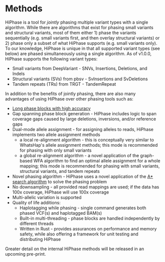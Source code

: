 # Methods
HiPhase is a tool for _jointly_ phasing multiple variant types with a single algorithm.
While there are algorithms that exist for phasing small variants and structural variants, most of them either 1) phase the variants sequentially (e.g. small variants first, and then overlay structural variants) or 2) phase only a subset of what HiPhase supports (e.g. small variants only).
To our knowledge, HiPhase is unique in that all supported variant types (see below) are phased simultaneously using a single algorithm.
As of v1.0.0, HiPhase supports the following variant types:

* Small variants from DeepVariant - SNVs, Insertions, Deletions, and Indels
* Structural variants (SVs) from pbsv - SvInsertions and SvDeletions
* Tandem repeats (TRs) from TRGT - TandemRepeat

In addition to the benefits of jointly phasing, there are also many advantages of using HiPhase over other phasing tools such as:

* [Long phase blocks with high accuracy](./performance.md)
* Gap spanning phase block generation - HiPhase includes logic to span coverage gaps caused by large deletions, inversions, and/or reference gaps
* Dual-mode allele assignment - for assigning alleles to reads, HiPhase implements two allele assignment methods
  * a local re-alignment algorithm - this is conceptually very similar to WhatsHap's allele assignment methods; this mode is recommended for phasing with only small variants
  * a global re-alignment algorithm - a novel application of the graph-based WFA algorithm to find an optimal allele assignment for a whole mapping; this mode is recommended for phasing with small variants, structural variants, and tandem repeats
* Novel phasing algorithm - HiPhase uses a novel application of the [A* search algorithm](https://en.wikipedia.org/wiki/A*_search_algorithm) to solve the phasing problem
* No downsampling - all provided read mappings are used; if the data has 100x coverage, HiPhase will use 100x coverage
* Multi-allelic variation is supported
* Quality of life additions:
  * Haplotagging while phasing - single command generates both phased VCF(s) and haplotagged BAM(s)
  * Built-in multi-threading - phase blocks are handled independently by different threads
  * Written in Rust - provides assurances on performance and memory safety, while also offering a framework for unit testing and distributing HiPhase

Greater detail on the internal HiPhase methods will be released in an upcoming pre-print.
